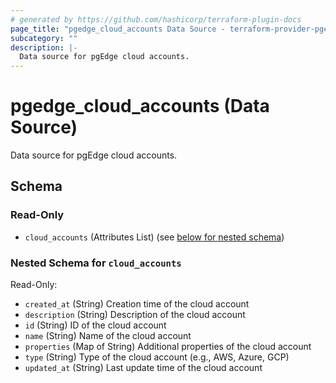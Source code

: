 ```yaml
---
# generated by https://github.com/hashicorp/terraform-plugin-docs
page_title: "pgedge_cloud_accounts Data Source - terraform-provider-pgedge"
subcategory: ""
description: |-
  Data source for pgEdge cloud accounts.
---
```


# pgedge_cloud_accounts (Data Source)

Data source for pgEdge cloud accounts.



<!-- schema generated by tfplugindocs -->
## Schema

### Read-Only

- `cloud_accounts` (Attributes List) (see [below for nested schema](#nestedatt--cloud_accounts))

<a id="nestedatt--cloud_accounts"></a>
### Nested Schema for `cloud_accounts`

Read-Only:

- `created_at` (String) Creation time of the cloud account
- `description` (String) Description of the cloud account
- `id` (String) ID of the cloud account
- `name` (String) Name of the cloud account
- `properties` (Map of String) Additional properties of the cloud account
- `type` (String) Type of the cloud account (e.g., AWS, Azure, GCP)
- `updated_at` (String) Last update time of the cloud account
